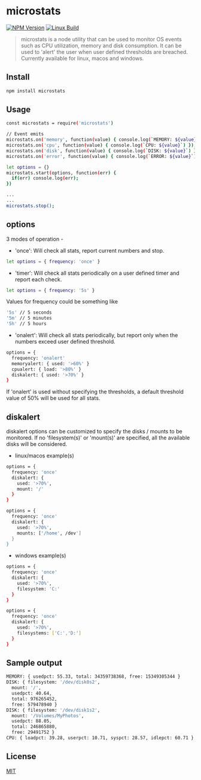# microstats

[![NPM Version][npm-image]][npm-url]
[![Linux Build][travis-image]][travis-url]

> microstats is a node utility that can be used to monitor OS events such as CPU utilization, memory and disk consumption. It can be used to 'alert' the user when user defined thresholds are breached. Currently available for linux, macos and windows. 

## Install

```bash
npm install microstats
```

## Usage

```bash
const microstats = require('microstats')

// Event emits
microstats.on('memory', function(value) { console.log(`MEMORY: ${value}`) });
microstats.on('cpu', function(value) { console.log(`CPU: ${value}`) });
microstats.on('disk', function(value) { console.log(`DISK: ${value}`) });
microstats.on('error', function(value) { console.log(`ERROR: ${value}`) });

let options = {}
microstats.start(options, function(err) {
  if(err) console.log(err);
})

...
...
microstats.stop();
```

## options

3 modes of operation - 

- 'once': Will check all stats, report current numbers and stop.

```bash
let options = { frequency: 'once' }
```

- 'timer': Will check all stats periodically on a user defined timer and report each check.

```bash
let options = { frequency: '5s' }
```

Values for frequency could be something like

```bash
'5s' // 5 seconds
'5m' // 5 minutes
'5h' // 5 hours
```

- 'onalert': Will check all stats periodically, but report only when the numbers exceed user defined threshold.

```bash
options = {
  frequency: 'onalert'
  memoryalert: { used: '>60%' }
  cpualert: { load: '>80%' }
  diskalert: { used: '>70%' }
}
```
If 'onalert' is used without specifying the thresholds, a default threshold value of 50% will be used for all stats.

## diskalert 

diskalert options can be customized to specify the disks / mounts to be monitored. If no 'filesystem(s)' or 'mount(s)' are specified, all the available disks will be considered. 

- linux/macos example(s)
```bash
options = {
  frequency: 'once'
  diskalert: { 
    used: '>70%',
    mount: '/'
  }
}

options = {
  frequency: 'once'
  diskalert: { 
    used: '>70%',
    mounts: ['/home', /dev']
  }
}
```

- windows example(s)
```bash
options = {
  frequency: 'once'
  diskalert: { 
    used: '>70%',
    filesystem: 'C:'
  }
}

options = {
  frequency: 'once'
  diskalert: { 
    used: '>70%',
    filesystems: ['C:','D:']
  }
}
```

## Sample output
```bash
MEMORY: { usedpct: 55.33, total: 34359738368, free: 15349305344 }
DISK: { filesystem: '/dev/disk0s2',
  mount: '/',
  usedpct: 40.64,
  total: 976265452,
  free: 579478940 }
DISK: { filesystem: '/dev/disk1s2',
  mount: '/Volumes/MyPhotos',
  usedpct: 88.05,
  total: 246865880,
  free: 29491752 }
CPU: { loadpct: 39.28, userpct: 10.71, syspct: 28.57, idlepct: 60.71 }
```

## License

[MIT](http://vjpr.mit-license.org)

[npm-image]: https://img.shields.io/npm/v/microstats.svg
[npm-url]: https://npmjs.org/package/microstats
[travis-image]: https://travis-ci.org/sv-code/microstats.svg?branch=master
[travis-url]: https://travis-ci.org/sv-code/microstats
